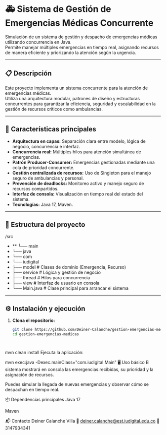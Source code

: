 # 🚑 Sistema de Gestión de Emergencias Médicas Concurrente

Simulación de un sistema de gestión y despacho de emergencias médicas utilizando concurrencia en Java.  
Permite manejar múltiples emergencias en tiempo real, asignando recursos de manera eficiente y priorizando la atención según la urgencia.

---

## 📋 Descripción

Este proyecto implementa un sistema concurrente para la atención de emergencias médicas.  
Utiliza una arquitectura modular, patrones de diseño y estructuras concurrentes para garantizar la eficiencia, seguridad y escalabilidad en la gestión de recursos críticos como ambulancias.

---

## 🚀 Características principales

- **Arquitectura en capas:** Separación clara entre modelo, lógica de negocio, concurrencia e interfaz.
- **Concurrencia real:** Múltiples hilos para atención simultánea de emergencias.
- **Patrón Producer-Consumer:** Emergencias gestionadas mediante una cola de prioridad concurrente.
- **Gestión centralizada de recursos:** Uso de Singleton para el manejo seguro de ambulancias y personal.
- **Prevención de deadlocks:** Monitoreo activo y manejo seguro de recursos compartidos.
- **Interfaz de consola:** Visualización en tiempo real del estado del sistema.
- **Tecnologías:** Java 17, Maven.

---

## 📂 Estructura del proyecto

/src
- ** └── main
- └── java
- └── com
- └── iudigital
- ├── model # Clases de dominio (Emergencia, Recurso)
- ├── service # Lógica y gestión de negocio
- ├── thread # Hilos para concurrencia
- ├── view # Interfaz de usuario en consola
- └── Main.java # Clase principal para arrancar el sistema



---

## ⚙️ Instalación y ejecución

1. **Clona el repositorio:**
   ```bash
   git clone https://github.com/Deiner-Calanche/gestion-emergencias-medicas
   cd gestion-emergencias-medicas
   



mvn clean install
Ejecuta la aplicación:


mvn exec:java -Dexec.mainClass="com.iudigital.Main"
🖥️ Uso básico
El sistema mostrará en consola las emergencias recibidas, su prioridad y la asignación de recursos.

Puedes simular la llegada de nuevas emergencias y observar cómo se despachan en tiempo real.

📦 Dependencias principales
Java 17

Maven

📬 Contacto
Deiner Calanche Villa
📧 deiner.calanche@est.iudigital.edu.co
📱 3147934341

